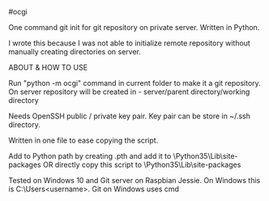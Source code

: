 #ocgi

One command git init for git repository on private server. Written in Python.    

I wrote this because I was not able to initialize remote repository without manually creating directories on server.

ABOUT & HOW TO USE

Run "python -m ocgi" command in current folder to make it a git repository. On server repository will be created in - server/parent directory/working directory

Needs OpenSSH public / private key pair. Key pair can be store in ~/.ssh directory. 

Written in one file to ease copying the script.

Add to Python path by creating <package>.pth and add it to
<installation dir>\Python35\Lib\site-packages
OR directly copy this script to <installation dir>\Python35\Lib\site-packages

Tested on Windows 10 and Git server on Raspbian Jessie. On Windows this is C:\Users\<username>. Git on Windows uses cmd
